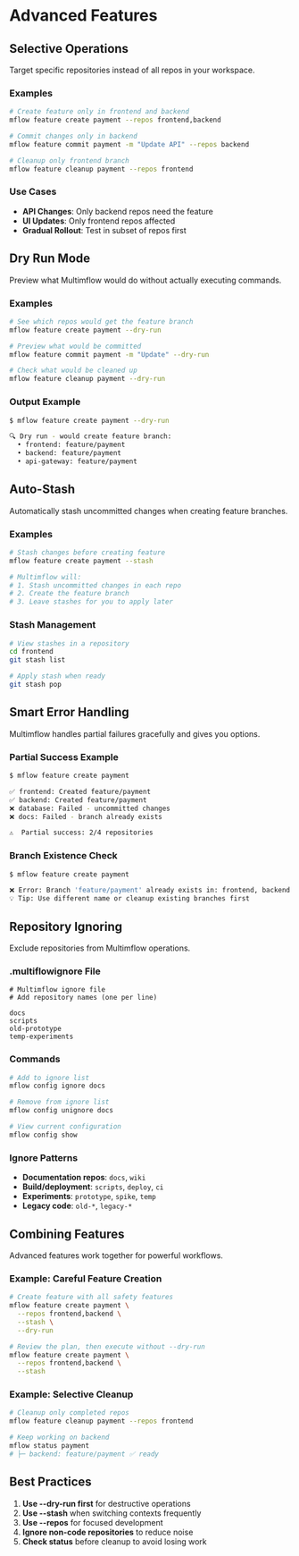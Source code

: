 # Advanced Features

## Selective Operations

Target specific repositories instead of all repos in your workspace.

### Examples

```bash
# Create feature only in frontend and backend
mflow feature create payment --repos frontend,backend

# Commit changes only in backend
mflow feature commit payment -m "Update API" --repos backend

# Cleanup only frontend branch
mflow feature cleanup payment --repos frontend
```

### Use Cases
- **API Changes**: Only backend repos need the feature
- **UI Updates**: Only frontend repos affected
- **Gradual Rollout**: Test in subset of repos first

## Dry Run Mode

Preview what Multimflow would do without actually executing commands.

### Examples

```bash
# See which repos would get the feature branch
mflow feature create payment --dry-run

# Preview what would be committed
mflow feature commit payment -m "Update" --dry-run

# Check what would be cleaned up
mflow feature cleanup payment --dry-run
```

### Output Example
```bash
$ mflow feature create payment --dry-run

🔍 Dry run - would create feature branch:
  • frontend: feature/payment
  • backend: feature/payment
  • api-gateway: feature/payment
```

## Auto-Stash

Automatically stash uncommitted changes when creating feature branches.

### Examples

```bash
# Stash changes before creating feature
mflow feature create payment --stash

# Multimflow will:
# 1. Stash uncommitted changes in each repo
# 2. Create the feature branch
# 3. Leave stashes for you to apply later
```

### Stash Management
```bash
# View stashes in a repository
cd frontend
git stash list

# Apply stash when ready
git stash pop
```

## Smart Error Handling

Multimflow handles partial failures gracefully and gives you options.

### Partial Success Example
```bash
$ mflow feature create payment

✅ frontend: Created feature/payment
✅ backend: Created feature/payment
❌ database: Failed - uncommitted changes
❌ docs: Failed - branch already exists

⚠️  Partial success: 2/4 repositories
```

### Branch Existence Check
```bash
$ mflow feature create payment

❌ Error: Branch 'feature/payment' already exists in: frontend, backend
💡 Tip: Use different name or cleanup existing branches first
```

## Repository Ignoring

Exclude repositories from Multimflow operations.

### .multiflowignore File
```
# Multimflow ignore file
# Add repository names (one per line)

docs
scripts
old-prototype
temp-experiments
```

### Commands
```bash
# Add to ignore list
mflow config ignore docs

# Remove from ignore list  
mflow config unignore docs

# View current configuration
mflow config show
```

### Ignore Patterns
- **Documentation repos**: `docs`, `wiki`
- **Build/deployment**: `scripts`, `deploy`, `ci`
- **Experiments**: `prototype`, `spike`, `temp`
- **Legacy code**: `old-*`, `legacy-*`

## Combining Features

Advanced features work together for powerful workflows.

### Example: Careful Feature Creation
```bash
# Create feature with all safety features
mflow feature create payment \
  --repos frontend,backend \
  --stash \
  --dry-run

# Review the plan, then execute without --dry-run
mflow feature create payment \
  --repos frontend,backend \
  --stash
```

### Example: Selective Cleanup
```bash
# Cleanup only completed repos
mflow feature cleanup payment --repos frontend

# Keep working on backend
mflow status payment
# ├─ backend: feature/payment ✅ ready
```

## Best Practices

1. **Use --dry-run first** for destructive operations
2. **Use --stash** when switching contexts frequently  
3. **Use --repos** for focused development
4. **Ignore non-code repositories** to reduce noise
5. **Check status** before cleanup to avoid losing work
